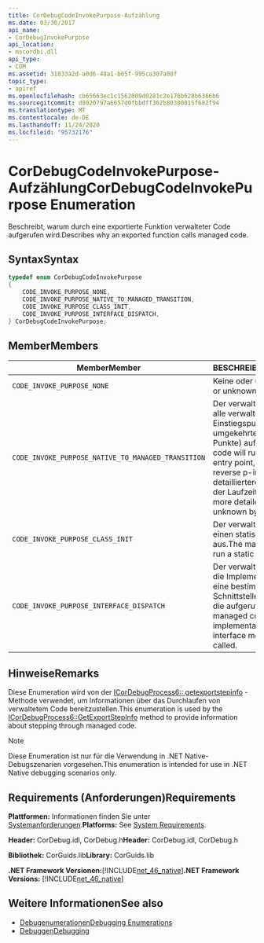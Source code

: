 ```yaml
---
title: CorDebugCodeInvokePurpose-Aufzählung
ms.date: 03/30/2017
api_name:
- CorDebugInvokePurpose
api_location:
- mscordbi.dll
api_type:
- COM
ms.assetid: 31833a2d-a0d6-48a1-b05f-995ca307a08f
topic_type:
- apiref
ms.openlocfilehash: cb65663ec1c1562009d0281c2e176b628b6366b6
ms.sourcegitcommit: d8020797a6657d0fbbdff362b80300815f682f94
ms.translationtype: MT
ms.contentlocale: de-DE
ms.lasthandoff: 11/24/2020
ms.locfileid: "95732176"
---
```

# <a name="cordebugcodeinvokepurpose-enumeration"></a><span data-ttu-id="5c6df-102">CorDebugCodeInvokePurpose-Aufzählung</span><span class="sxs-lookup"><span data-stu-id="5c6df-102">CorDebugCodeInvokePurpose Enumeration</span></span>

<span data-ttu-id="5c6df-103">Beschreibt, warum durch eine exportierte Funktion verwalteter Code aufgerufen wird.</span><span class="sxs-lookup"><span data-stu-id="5c6df-103">Describes why an exported function calls managed code.</span></span>  
  
## <a name="syntax"></a><span data-ttu-id="5c6df-104">Syntax</span><span class="sxs-lookup"><span data-stu-id="5c6df-104">Syntax</span></span>  
  
```cpp  
typedef enum CorDebugCodeInvokePurpose  
{  
    CODE_INVOKE_PURPOSE_NONE,  
    CODE_INVOKE_PURPOSE_NATIVE_TO_MANAGED_TRANSITION,
    CODE_INVOKE_PURPOSE_CLASS_INIT,  
    CODE_INVOKE_PURPOSE_INTERFACE_DISPATCH,  
} CorDebugCodeInvokePurpose;  
```  
  
## <a name="members"></a><span data-ttu-id="5c6df-105">Member</span><span class="sxs-lookup"><span data-stu-id="5c6df-105">Members</span></span>  
  
|<span data-ttu-id="5c6df-106">Member</span><span class="sxs-lookup"><span data-stu-id="5c6df-106">Member</span></span>|<span data-ttu-id="5c6df-107">BESCHREIBUNG</span><span class="sxs-lookup"><span data-stu-id="5c6df-107">Description</span></span>|  
|------------|-----------------|  
|`CODE_INVOKE_PURPOSE_NONE`|<span data-ttu-id="5c6df-108">Keine oder unbekannt.</span><span class="sxs-lookup"><span data-stu-id="5c6df-108">None or unknown.</span></span>|  
|`CODE_INVOKE_PURPOSE_NATIVE_TO_MANAGED_TRANSITION`|<span data-ttu-id="5c6df-109">Der verwaltete Code führt alle verwalteten Einstiegspunkte (z. B. umgekehrte p-invoke-Punkte) auf.</span><span class="sxs-lookup"><span data-stu-id="5c6df-109">The managed code will run any managed entry point, such as a reverse p-invoke.</span></span> <span data-ttu-id="5c6df-110">Sämtliche detailliertere Zwecke sind in der Laufzeit unbekannt.</span><span class="sxs-lookup"><span data-stu-id="5c6df-110">Any more detailed purpose is unknown by the runtime.</span></span>|  
|`CODE_INVOKE_PURPOSE_CLASS_INIT`|<span data-ttu-id="5c6df-111">Der verwaltete Code führt einen statischen Konstruktor aus.</span><span class="sxs-lookup"><span data-stu-id="5c6df-111">The managed code will run a static constructor.</span></span>|  
|`CODE_INVOKE_PURPOSE_INTERFACE_DISPATCH`|<span data-ttu-id="5c6df-112">Der verwaltete Code führt die Implementierung für eine bestimmte Schnittstellenmethode aus, die aufgerufen wurde.</span><span class="sxs-lookup"><span data-stu-id="5c6df-112">The managed code will run the implementation for some interface method that was called.</span></span>|  
  
## <a name="remarks"></a><span data-ttu-id="5c6df-113">Hinweise</span><span class="sxs-lookup"><span data-stu-id="5c6df-113">Remarks</span></span>  

 <span data-ttu-id="5c6df-114">Diese Enumeration wird von der [ICorDebugProcess6:: getexportstepinfo](icordebugprocess6-getexportstepinfo-method.md) -Methode verwendet, um Informationen über das Durchlaufen von verwaltetem Code bereitzustellen.</span><span class="sxs-lookup"><span data-stu-id="5c6df-114">This enumeration is used by the [ICorDebugProcess6::GetExportStepInfo](icordebugprocess6-getexportstepinfo-method.md) method to provide information about stepping through managed code.</span></span>  
  
> [!NOTE]
> <span data-ttu-id="5c6df-115">Diese Enumeration ist nur für die Verwendung in .NET Native-Debugszenarien vorgesehen.</span><span class="sxs-lookup"><span data-stu-id="5c6df-115">This enumeration is intended for use in .NET Native debugging scenarios only.</span></span>  
  
## <a name="requirements"></a><span data-ttu-id="5c6df-116">Requirements (Anforderungen)</span><span class="sxs-lookup"><span data-stu-id="5c6df-116">Requirements</span></span>  

 <span data-ttu-id="5c6df-117">**Plattformen:** Informationen finden Sie unter [Systemanforderungen](../../get-started/system-requirements.md).</span><span class="sxs-lookup"><span data-stu-id="5c6df-117">**Platforms:** See [System Requirements](../../get-started/system-requirements.md).</span></span>  
  
 <span data-ttu-id="5c6df-118">**Header:** CorDebug.idl, CorDebug.h</span><span class="sxs-lookup"><span data-stu-id="5c6df-118">**Header:** CorDebug.idl, CorDebug.h</span></span>  
  
 <span data-ttu-id="5c6df-119">**Bibliothek:** CorGuids.lib</span><span class="sxs-lookup"><span data-stu-id="5c6df-119">**Library:** CorGuids.lib</span></span>  
  
 <span data-ttu-id="5c6df-120">**.NET Framework Versionen:**[!INCLUDE[net_46_native](../../../../includes/net-46-native-md.md)]</span><span class="sxs-lookup"><span data-stu-id="5c6df-120">**.NET Framework Versions:** [!INCLUDE[net_46_native](../../../../includes/net-46-native-md.md)]</span></span>  
  
## <a name="see-also"></a><span data-ttu-id="5c6df-121">Weitere Informationen</span><span class="sxs-lookup"><span data-stu-id="5c6df-121">See also</span></span>

- [<span data-ttu-id="5c6df-122">Debugenumerationen</span><span class="sxs-lookup"><span data-stu-id="5c6df-122">Debugging Enumerations</span></span>](debugging-enumerations.md)
- [<span data-ttu-id="5c6df-123">Debuggen</span><span class="sxs-lookup"><span data-stu-id="5c6df-123">Debugging</span></span>](index.md)
